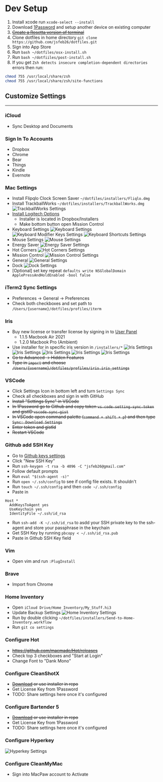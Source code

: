 # Dev Setup

1. Install xcode run `xcode-select --install`
2. Download [1Password](https://1password.com/downloads/mac/) and setup another device on existing computer
3. ~~[Create a Rosetta version of terminal](https://osxdaily.com/2020/11/18/how-run-homebrew-x86-terminal-apple-silicon-mac/)~~
4. Clone dotfiles in home directory `git clone https://github.com/jsfeb26/dotfiles.git`
5. Sign into App Store
6. Run `bash ~/dotfiles/osx-install.sh`
7. Run `bash ~/dotfiiles/post-install.sh`
8. If you get `Zsh detects insecure completion-dependent directories` errors then run:

```bash
chmod 755 /usr/local/share/zsh
chmod 755 /usr/local/share/zsh/site-functions
```

## Customize Settings

---

### iCloud

- Sync Desktop and Documents

### Sign In To Accounts

- Dropbox
- Chrome
- Bear
- Things
- Kindle
- Evernote

### Mac Settings

- Install Flipqlo Clock Screen Saver `~/dotfiles/installers/Fliqlo.dmg`
- Install TrackballWorks `~/dotfiles/installers/TrackballWorks.dmg`
  ![TrackballWorks Settings](settings/trackballworks.png)
- [Install Logitech Options](https://support.logi.com/hc/en-us/articles/360025297893)
  - Installer is located in Dropbox/Installers
  - Make bottom button open Mission Control
- Keyboard Settings
  ![Keyboard Settings](settings/keyboard.png)
  ![Keyboard Modifier Keys Settings](settings/keyboard_modifier-keys.png)
  ![Keyboard Shortcuts Settings](settings/keyboard_shortcuts.png)
- Mouse Settings
  ![Mouse Settings](settings/mouse.png)
- Energy Saver
  ![Energy Saver Settings](settings/energy-saver.png)
- Hot Corners
  ![Hot Corners Settings](settings/hot-corners.png)
- Mission Control
  ![Mission Control Settings](settings/mission-control.png)
- General
  ![General Settings](settings/general.png)
- Dock
  ![Dock Settings](settings/dock.png)
- [Optional] set key repeat `defaults write NSGlobalDomain ApplePressAndHoldEnabled -bool false`

### iTerm2 Sync Settings

- Preferences -> General -> Preferences
- Check both checkboxes and set path to `/Users/{username}/dotfiles/profiles/iterm`

### Iris

- Buy new license or transfer license by signing in to [User Panel](https://iristech.co/custom-code/user-panel/pages/my_licenses.php)
  - 1.1.5 Macbook Air 2021
  - 1.2.0 Macbook Pro (Ambient)
- Use installer for in specific iris version in `/installers/*`
  ![Iris Settings](settings/iris-blue-light.png)
  ![Iris Settings](settings/iris-brightness.png)
  ![Iris Settings](settings/iris-location.png)
  ![Iris Settings](settings/iris-sleep.png)
  ![Iris Settings](settings/iris-fonts.png)
- ~~Go to Advanced -> Hidden Features~~
- ~~Type in `import` and choose `/Users/{username}/dotfiles/profiles/iris.iris_settings`~~

### VSCode

- Click Settings Icon in bottom left and turn `Settings Sync`
- Check all checkboxes and sign in with GitHub
- ~~Install "Settings Sync" in VSCode~~
- ~~In 1Password go to Github and copy token `vs-code-setting-sync-token` and gistID `vscode-sync-gist`~~
- ~~In VSCode open command palette (`command + shift + p`) and then type `Sync: Download Settings`~~
- ~~Enter token and gistId~~
- ~~Restart VSCode~~

### Github add SSH Key

- Go to [Github keys settings](https://github.com/settings/keys)
- Click "New SSH Key"
- Run `ssh-keygen -t rsa -b 4096 -C "jsfeb26@gmail.com"`
- Follow default prompts
- Run `eval "$(ssh-agent -s)"`
- Run `open ~/.ssh/config` to see if config file exists. It shouldn't
- Run `touch ~/.ssh/config` and then `code ~/.ssh/config`
- Paste in

```config
Host *
  AddKeysToAgent yes
  UseKeychain yes
  IdentityFile ~/.ssh/id_rsa
```

- Run `ssh-add -K ~/.ssh/id_rsa` to asdd your SSH private key to the ssh-agent and store your passphrase in the keychain
- Get SSH Key by running `pbcopy < ~/.ssh/id_rsa.pub`
- Paste in Github SSH Key field

### Vim

- Open vim and run `:PlugInstall`

### Brave

- Import from Chrome

### Home Inventory

- Open `iCloud Drive/Home Inventory/My_Stuff.hi3`
- Update Backup Settings
  ![Home Inventory Settings](settings/home-inventory-settings.png)
- Run by double clicking `~/dotfiles/installers/Send-to-Home-Inventory.workflow`
- Run `git co settings`

### Configure Hot

- ~~<https://github.com/macmade/Hot/releases>~~
- Check top 3 checkboxes and "Start at Login"
- Change Font to "Dank Mono"

### Configure CleanShotX

- ~~[Download](https://licenses.cleanshot.com/download/cleanshotx) or use installer in repo~~
- Get License Key from 1Password
- TODO: Share settings here once it's configured

### Configure Bartender 5

- ~~[Download](https://www.macbartender.com/Bartender4/purchase.html) or use installer in repo~~
- Get License Key from 1Password
- TODO: Share settings here once it's configured

### Configure Hyperkey

![Hyperkey Settings](settings/hyperkey.png)

### Configure CleanMyMac

- Sign into MacPaw account to Activate
